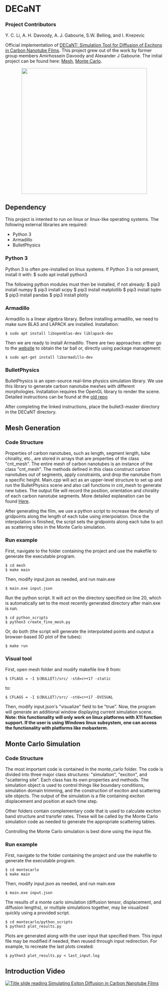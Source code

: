 DECaNT
=========================================
### Project Contributors
Y. C. Li, A. H. Davoody, A. J. Gabourie, S.W. Belling, and I. Knezevic

Official implementation of [DECaNT: Simulation Tool for Diffusion of Excitons in Carbon Nanotube Films](https://arxiv.org/abs/2010.11992). This project grew out of the work by former group members Amirhossein Davoody and Alexander J Gabourie. The initial project can be found here: [Mesh](https://github.com/amirhosseindavoody/carbon_nanotube_mesh), [Monte Carlo](https://github.com/amirhosseindavoody/cnt_film_monte_carlo).

<p align="center"><img src="graphs/Figure6_simulation_schematic.png" width="400px"></p>

Dependency
-------------
This project is intented to run on linux or linux-like operating systems. The following external libraries are required:
   - Python 3
   - Armadillo
   - BulletPhysics
### Python 3
Python 3 is often pre-installed on linux systems. If Python 3 is not present, install it with:
   $ sudo apt install python3

The following python modules must then be installed, if not already:
   $ pip3 install numpy
   $ pip3 install scipy
   $ pip3 install matplotlib
   $ pip3 install tqdm
   $ pip3 install pandas
   $ pip3 install plotly
### Armadillo
Armadillo is a linear algebra library. Before installing armadillo, we need to make sure BLAS and LAPACK are installed. Installation:

    $ sudo apt install libopenblas-dev liblapack-dev

Then we are ready to install Armadillo. There are two approaches: either go to the [website](http://arma.sourceforge.net/download.html) to obtain the tar ball or, directly using package management:

    $ sudo apt-get install libarmadillo-dev
    
### BulletPhysics
BulletPhysics is an open-source real-time physics simulation library. We use this library to generate carbon nanotube meshes with different morphologies. Installation requires the OpenGL library to render the scene. Detailed instructions can be found at the [old repo](https://github.com/amirhosseindavoody/carbon_nanotube_mesh/wiki)

After completing the linked instructions, place the bullet3-master directory in the DECaNT directory.
   
Mesh Generation
----------------
### Code Structure
Properties of carbon nanotubes, such as length, segment length, tube chirality, etc., are stored in arrays that are properties of the class "cnt_mesh". The entire mesh of carbon nanotubes is an instance of the class "cnt_mesh". The methods defined in this class construct carbon nanotubes out of segments, apply constraints, and drop the nanotube from a specific height. Main.cpp will act as an upper-level structure to set up and run the BulletPhysics scene and also call functions in cnt_mesh to generate new tubes. The output file will record the position, orientation and chirality of each carbon nanotube segments. More detailed explanation can be found [Here](https://github.com/amirhosseindavoody/carbon_nanotube_mesh).

After generating the film, we use a python script to increase the density of gridpoints along the length of each tube using interpolation. Once the interpolation is finished, the script sets the gridpoints along each tube to act as scattering sites in the Monte Carlo simulation.

### Run example
First, navigate to the folder containing the project and use the makefile to generate the executable program.

    $ cd mesh
    $ make main
    
Then, modify input.json as needed, and run main.exe

    $ main.exe input.json

Run the python script. It will act on the directory specified on line 20, which is automatically set to the most recently generated directory after main.exe is run.

    $ cd python_scripts
    $ python3 create_fine_mesh.py

Or, do both (the script will generate the interpolated points and output a browser-based 3D plot of the tubes):

	$ make run

### Visual tool
First, open mesh folder and modify makefile line 8 from: 

    $ CFLAGS = -I $(BULLET)/src/ -std=c++17 -static
    
to: 

    $ CFLAGS = -I $(BULLET)/src/ -std=c++17 -DVISUAL
    
Then, modify input.json's "visualize" field to be "true".
Now, the program will generate an additional window displaying current simulation scene. **Note: this functionality will only work on linux platforms with X11 function support. If the user is using Windows linux subsystem, one can access the functionality with platforms like mobaxterm.**

Monte Carlo Simulation
----------------
### Code Structure
The most important code is contained in the monte_carlo folder. The code is divided into three major class structures: "simulation", "exciton", and "scattering site". Each class has its own properties and methods. The simulation object is used to control things like boundary conditions, simulation domain trimming, and the construction of exciton and scattering site objects. The output of the simulation is a file containing exciton displacement and position at each time step.

Other folders contain complementary code that is used to calculate exciton band structure and transfer rates. These will be called by the Monte Carlo simulation code as needed to generate the appropriate scattering tables.

Controlling the Monte Carlo simulation is best done using the input file.

### Run example
First, navigate to the folder containing the project and use the makefile to generate the executable program.

    $ cd montecarlo
    $ make main
    
Then, modify input.json as needed, and run main.exe

    $ main.exe input.json
    
The results of a monte carlo simulation (diffusion tensor, displacement, and diffusion lengths), or multiple simulations together, may be visualized quickly using a provided script.

    $ cd montecarlo/python_scripts
    $ python3 plot_results.py

Plots are generated along with the user input that specified them. This input file may be modified if needed, then reused through input redirection. For example, to recreate the last plots created: 

	$ python3 plot_results.py < last_input.log


Introduction Video
----------------
[![Title slide reading Simulating Exiton Diffusion in Carbon Nanotube Films](https://img.youtube.com/vi/lAowb9l5AuY/0.jpg)](https://www.youtube.com/watch?v=lAowb9l5AuY)
